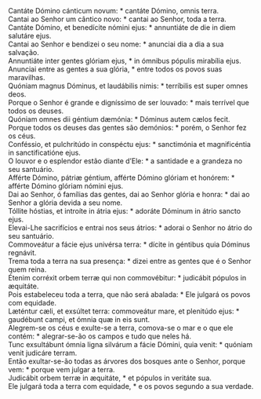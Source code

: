 <div class="dropcap text-justify">Cantáte Dómino cánticum novum: * cantáte Dómino, omnis terra.</div>
<div class="dropcap text-justify">Cantai ao Senhor um cântico novo: * cantai ao Senhor, toda a terra.</div>
<div class="text-justify">Cantáte Dómino, et benedícite nómini ejus: * annuntiáte de die in diem salutáre ejus.</div>
<div class="text-justify">Cantai ao Senhor e bendizei o seu nome: * anunciai dia a dia a sua salvação.</div>
<div class="text-justify">Annuntiáte inter gentes glóriam ejus, * in ómnibus pópulis mirabília ejus.</div>
<div class="text-justify">Anunciai entre as gentes a sua glória, * entre todos os povos suas maravilhas.</div>
<div class="text-justify">Quóniam magnus Dóminus, et laudábilis nimis: * terríbilis est super omnes deos.</div>
<div class="text-justify">Porque o Senhor é grande e digníssimo de ser louvado: * mais terrível que todos os deuses.</div>
<div class="text-justify">Quóniam omnes dii géntium dæmónia: * Dóminus autem cælos fecit.</div>
<div class="text-justify">Porque todos os deuses das gentes são demónios: * porém, o Senhor fez os céus.</div>
<div class="text-justify">Conféssio, et pulchritúdo in conspéctu ejus: * sanctimónia et magnificéntia in sanctificatióne ejus.</div>
<div class="text-justify">O louvor e o esplendor estão diante d’Ele: * a santidade e a grandeza no seu santuário.</div>
<div class="text-justify">Afférte Dómino, pátriæ géntium, afférte Dómino glóriam et honórem: * afférte Dómino glóriam nómini ejus.</div>
<div class="text-justify">Dai ao Senhor, ó famílias das gentes, dai ao Senhor glória e honra: * dai ao Senhor a glória devida a seu nome.</div>
<div class="text-justify">Tóllite hóstias, et introíte in átria ejus: * adoráte Dóminum in átrio sancto ejus.</div>
<div class="text-justify">Elevai-Lhe sacrifícios e entrai nos seus átrios: * adorai o Senhor no átrio do seu santuário.</div>
<div class="text-justify">Commoveátur a fácie ejus univérsa terra: * dícite in géntibus quia Dóminus regnávit.</div>
<div class="text-justify">Trema toda a terra na sua presença: * dizei entre as gentes que é o Senhor quem reina.</div>
<div class="text-justify">Étenim corréxit orbem terræ qui non commovébitur: * judicábit pópulos in æquitáte.</div>
<div class="text-justify">Pois estabeleceu toda a terra, que não será abalada: * Ele julgará os povos com equidade.</div>
<div class="text-justify">Læténtur cæli, et exsúltet terra: commoveátur mare, et plenitúdo ejus: * gaudébunt campi, et ómnia quæ in eis sunt.</div>
<div class="text-justify">Alegrem-se os céus e exulte-se a terra, comova-se o mar e o que ele contém: * alegrar-se-ão os campos e tudo que neles há.</div>
<div class="text-justify">Tunc exsultábunt ómnia ligna silvárum a fácie Dómini, quia venit: * quóniam venit judicáre terram.</div>
<div class="text-justify">Então exultar-se-ão todas as árvores dos bosques ante o Senhor, porque vem: * porque vem julgar a terra.</div>
<div class="text-justify">Judicábit orbem terræ in æquitáte, * et pópulos in veritáte sua.</div>
<div class="text-justify">Ele julgará toda a terra com equidade, * e os povos segundo a sua verdade.</div>
